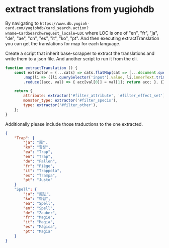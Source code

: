 # extract translations from yugiohdb

By navigating to `https://www.db.yugioh-card.com/yugiohdb/card_search.action?wname=CardSearch&request_locale=LOC` where LOC is one of "en", "fr", "ja", "de", "ae", "cn", "es", "it", "ko", "pt". And then executing extractTranslation you can get the translations for map for each language.

Create a script that inherit base-scrapper to extract the translations and write them to a json file. And another script to run it from the cli.

```js
function extractTranslation () {
    const extractor = (...cats) => cats.flatMap(cat => [...document.querySelector(cat).querySelectorAll('li')])
        .map(li => ([li.querySelector('input').value, li.innerText.trim()]))
        .reduce((acc, val) => { acc[val[0]] = val[1]; return acc; }, {});

    return {
        attribute: extractor('#filter_attribute', '#filter_effect_set'),
        monster_type: extractor('#filter_specis'),
        type: extractor('#filter_other'),
    };
}
```

Additionally please include those traductions to the one extracted.

```json
{
    "Trap": {
        "ja": "罠",
        "ko": "함정",
        "ea": "Trap",
        "en": "Trap",
        "de": "Fallen",
        "fr": "Piège",
        "it": "Trappola",
        "es": "Trampa",
        "pt": "Justo"
    }
    "Spell": {
        "ja": "魔法",
        "ko": "마법",
        "ea": "Spell",
        "en": "Spell",
        "de": "Zauber",
        "fr": "Magie",
        "it": "Magia",
        "es": "Mágica",
        "pt": "Magia"
    }
}
```
